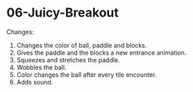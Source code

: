 # 06-Juicy-Breakout

Changes:
1. Changes the color of ball, paddle and blocks.
2. Gives the paddle and the blocks a new entrance animation.
3. Squeezes and stretches the paddle.
4. Wobbles the ball.
5. Color changes the ball after every tile encounter.
6. Adds sound.